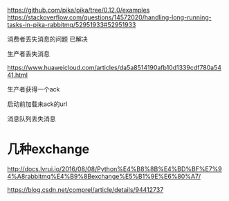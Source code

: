 https://github.com/pika/pika/tree/0.12.0/examples
https://stackoverflow.com/questions/14572020/handling-long-running-tasks-in-pika-rabbitmq/52951933#52951933

消费者丢失消息的问题 已解决

生产者丢失消息

https://www.huaweicloud.com/articles/da5a8514190afb10d1339cdf780a5441.html

生产者获得一个ack

启动前加载未ack的url
 

消息队列丢失消息

# 几种exchange
http://docs.lvrui.io/2016/08/08/Python%E4%B8%8B%E4%BD%BF%E7%94%A8rabbitmq%E4%B9%8Bexchange%E5%B1%9E%E6%80%A7/

https://blog.csdn.net/comprel/article/details/94412737